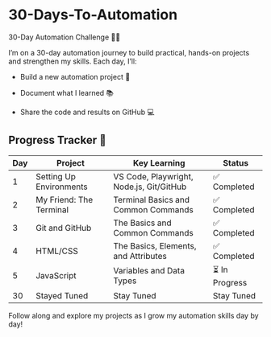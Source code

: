 # 30-Days-To-Automation
30-Day Automation Challenge 🚀🤖

I’m on a 30-day automation journey to build practical, hands-on projects and strengthen my skills. Each day, I’ll:

- Build a new automation project 🔧

- Document what I learned 📚

- Share the code and results on GitHub 💻

## Progress Tracker 📅

| Day | Project | Key Learning | Status |
|-----|---------|-------------|--------|
| 1   | Setting Up Environments | VS Code, Playwright, Node.js, Git/GitHub | ✅ Completed |
| 2   | My Friend: The Terminal | Terminal Basics and Common Commands | ✅ Completed |
| 3   | Git and GitHub | The Basics and Common Commands | ✅ Completed|
| 4   | HTML/CSS | The Basics, Elements, and Attributes | ✅ Completed|
| 5   | JavaScript | Variables and Data Types |⏳ In Progress|
| 30  | Stayed Tuned | Stay Tuned| Stay Tuned |

Follow along and explore my projects as I grow my automation skills day by day!
